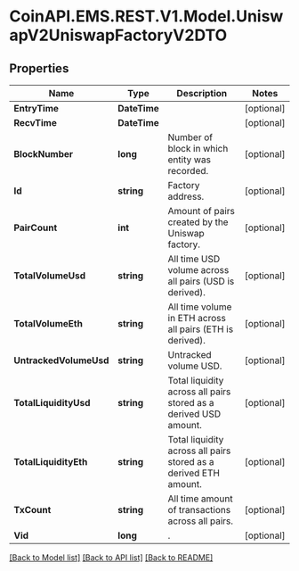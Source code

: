 
# CoinAPI.EMS.REST.V1.Model.UniswapV2UniswapFactoryV2DTO

## Properties

Name | Type | Description | Notes
------------ | ------------- | ------------- | -------------
**EntryTime** | **DateTime** |  | [optional] 
**RecvTime** | **DateTime** |  | [optional] 
**BlockNumber** | **long** | Number of block in which entity was recorded. | [optional] 
**Id** | **string** | Factory address. | [optional] 
**PairCount** | **int** | Amount of pairs created by the Uniswap factory. | [optional] 
**TotalVolumeUsd** | **string** | All time USD volume across all pairs (USD is derived). | [optional] 
**TotalVolumeEth** | **string** | All time volume in ETH across all pairs (ETH is derived). | [optional] 
**UntrackedVolumeUsd** | **string** | Untracked volume USD. | [optional] 
**TotalLiquidityUsd** | **string** | Total liquidity across all pairs stored as a derived USD amount. | [optional] 
**TotalLiquidityEth** | **string** | Total liquidity across all pairs stored as a derived ETH amount. | [optional] 
**TxCount** | **string** | All time amount of transactions across all pairs. | [optional] 
**Vid** | **long** | . | [optional] 

[[Back to Model list]](../README.md#documentation-for-models)
[[Back to API list]](../README.md#documentation-for-api-endpoints)
[[Back to README]](../README.md)

